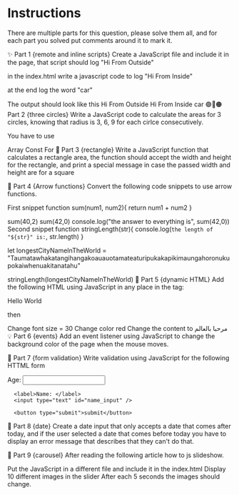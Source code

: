 # Instructions
There are multiple parts for this question, please solve them all, and for each part you solved put comments around it to mark it.

✨ Part 1 {remote and inline scripts}
Create a JavaScript file and include it in the page, that script should log "Hi From Outside"

in the index.html write a javascript code to log "Hi From Inside"

at the end log the word "car"

The output should look like this
Hi From Outside
Hi From Inside
car
🟣🔵🟠 Part 2 {three circles}
Write a JavaScript code to calculate the areas for 3 circles, knowing that radius is 3, 6, 9 for each cirlce consecutively.

You have to use

Array
Const
For
📰 Part 3 {rectangle}
Write a JavaScript function that calculates a rectangle area, the function should accept the width and height for the rectangle, and print a special message in case the passed width and height are for a square

🏹 Part 4 {Arrow functions}
Convert the following code snippets to use arrow functions.

First snippet
function sum(num1, num2){
    return num1 + num2
}

sum(40,2)
sum(42,0)
console.log("the answer to everything is", sum(42,0))
Second snippet
function stringLength(str){
    console.log(`the length of "${str}" is:`, str.length)
}

let longestCityNameInTheWorld = "Taumatawhakatangihangakoauauotamateaturipukakapikimaungahoronukupokaiwhenuakitanatahu"

stringLength(longestCityNameInTheWorld)
📃 Part 5 {dynamic HTML}
Add the following HTML using JavaScript in any place in the <body> tag:

<p id="my_paragraph">Hello World</p>
then

Change font size = 30
Change color red
Change the content to مرحبا بالعالم
💡 Part 6 {events}
Add an event listener using JavaScript to change the background color of the page when the mouse moves.

🥡 Part 7 {form validation}
Write validation using JavaScript for the following HTTML form

<form id="my_form" action="submit.php">
      <label>Age: </label>
      <input type="text" id="age_input" />

      <label>Name: </label>
      <input type="text" id="name_input" />

      <button type="submit">submit</button>
</form>
📅 Part 8 {date}
Create a date input that only accepts a date that comes after today, and if the user selected a date that comes before today you have to display an error message that describes that they can't do that.

🎠 Part 9 {carousel}
After reading the following article how to js slideshow.

Put the JavaScript in a different file and include it in the index.html
Display 10 different images in the slider
After each 5 seconds the images should change.